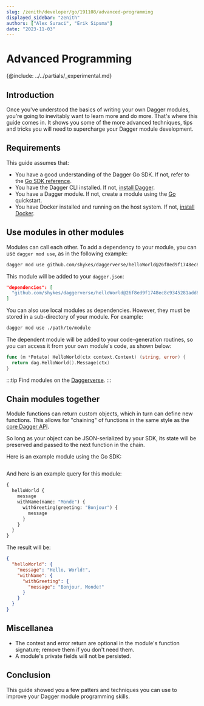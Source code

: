 ```yaml
---
slug: /zenith/developer/go/191108/advanced-programming
displayed_sidebar: "zenith"
authors: ["Alex Suraci", "Erik Sipsma"]
date: "2023-11-03"
---
```


# Advanced Programming

{@include: ../../partials/_experimental.md}

## Introduction

Once you've understood the basics of writing your own Dagger modules, you're going to inevitably want to learn more and do more. That's where this guide comes in. It shows you some of the more advanced techniques, tips and tricks you will need to supercharge your Dagger module development.

## Requirements

This guide assumes that:

- You have a good understanding of the Dagger Go SDK. If not, refer to the [Go SDK reference](https://pkg.go.dev/dagger.io/dagger).
- You have the Dagger CLI installed. If not, [install Dagger](../../../current/cli/465058-install.md).
- You have a Dagger module. If not, create a module using the [Go](../../developer/go/525021-quickstart.md) quickstart.
- You have Docker installed and running on the host system. If not, [install Docker](https://docs.docker.com/engine/install/).

## Use modules in other modules

Modules can call each other. To add a dependency to your module, you can use `dagger mod use`, as in the following example:

```sh
dagger mod use github.com/shykes/daggerverse/helloWorld@26f8ed9f1748ec8c9345281add850fd392441990
```

This module will be added to your `dagger.json`:

```json
"dependencies": [
  "github.com/shykes/daggerverse/helloWorld@26f8ed9f1748ec8c9345281add850fd392441990"
]
```

You can also use local modules as dependencies. However, they must be stored in a sub-directory of your module. For example:

```sh
dagger mod use ./path/to/module
```

The dependent module will be added to your code-generation routines, so you can access it from your own module's code, as shown below:

```go
func (m *Potato) HelloWorld(ctx context.Context) (string, error) {
  return dag.HelloWorld().Message(ctx)
}
```

:::tip
Find modules on the [Daggerverse](https://daggerverse.dev).
:::

## Chain modules together

Module functions can return custom objects, which in turn can define new functions. This allows for "chaining" of functions in the same style as the [core Dagger API](https://docs.dagger.io/api/reference).

So long as your object can be JSON-serialized by your SDK, its state will be preserved and passed to the next function in the chain.

Here is an example module using the Go SDK:

```go file=./snippets/advanced-programming/chaining/main.go
```

And here is an example query for this module:

```graphql
{
  helloWorld {
    message
    withName(name: "Monde") {
      withGreeting(greeting: "Bonjour") {
        message
      }
    }
  }
}
```

The result will be:

```json
{
  "helloWorld": {
    "message": "Hello, World!",
    "withName": {
      "withGreeting": {
        "message": "Bonjour, Monde!"
      }
    }
  }
}
```

## Miscellanea

- The context and error return are optional in the module's function signature; remove them if you don't need them.
- A module's private fields will not be persisted.

## Conclusion

This guide showed you a few patters and techniques you can use to improve your Dagger module programming skills.

